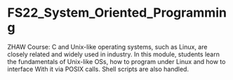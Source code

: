 # FS22_System_Oriented_Programming
ZHAW Course: C and Unix-like operating systems, such as Linux, are closely related and widely used in industry. In this module, students learn the fundamentals of Unix-like OSs, how to program under Linux and how to interface With it via POSIX calls. Shell scripts are also handled.
